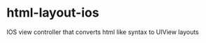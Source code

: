 html-layout-ios
===============

IOS view controller that converts html like syntax to UIView layouts
